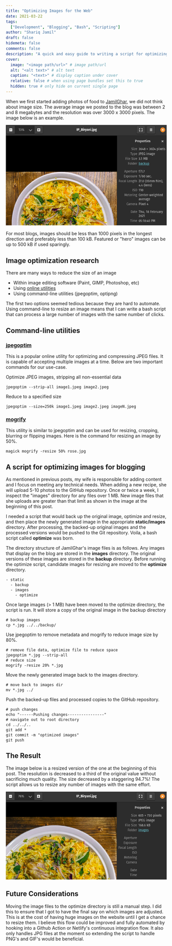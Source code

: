 ```yaml
---
title: "Optimizing Images for the Web"
date: 2021-03-22
tags:
  ["Development", "Blogging", "Bash", "Scripting"]
author: "Shariq Jamil"
draft: false
hidemeta: false
comments: false
description: "A quick and easy guide to writing a script for optimizing image size and quality for blogs or posting on the web"
cover:
  image: "<image path/url>" # image path/url
  alt: "<alt text>" # alt text
  caption: "<text>" # display caption under cover
  relative: false # when using page bundles set this to true
  hidden: true # only hide on current single page
---
```


When we first started adding photos of food to [JamilGhar](www.jamilghar.com), we did not think about image size. The average image we posted to the blog was between 2 and 8 megabytes and the resolution was over 3000 x 3000 pixels. The image below is an example.

![regular](original.png)

For most blogs, images should be less than 1000 pixels in the longest direction and preferably less than 100 kB. Featured or "hero" images can be up to 500 kB if used sparingly. 

## Image optimization research

There are many ways to reduce the size of an image

- Within image editing software (Paint, GIMP, Photoshop, etc) 
- Using [online utilities](https://www.reduceimages.com/)
- Using command-line utilities (jpegoptim, optipng)

The first two options seemed tedious because they are hard to automate. Using command-line to resize an image means that I can write a bash script that can process a large number of images with the same number of clicks.

## Command-line utilities

### [jpegoptim](https://github.com/tjko/jpegoptim)

This is a popular online utility for optimizing and compressing JPEG files. It is capable of accepting multiple images at a time. Below are two important commands for our use-case.

Optimize JPEG images, stripping all non-essential data

    jpegoptim --strip-all image1.jpeg image2.jpeg

Reduce to a specified size

    jpegoptim --size=250k image1.jpeg image2.jpeg imageN.jpeg

### [mogrify](https://imagemagick.org/script/mogrify.php)

This utility is similar to jpegoptim and can be used for resizing, cropping, blurring or flipping images. Here is the command for resizing an image by 50%. 

    magick mogrify -resize 50% rose.jpg

## A script for optimizing images for blogging

As mentioned in previous posts, my wife is responsible for adding content and I focus on meeting any technical needs. When adding a new recipe, she will upload 5-10 photos to the GitHub repository. Once or twice a week, I inspect the "images" directory for any files over 1 MB. New image files that she uploads are greater than that limit as shown in the image at the beginning of this post. 

I needed a script that would back up the original image, optimize and resize, and then place the newly generated image in the appropriate **static/images** directory. After processing, the backed-up original images and the processed versions would be pushed to the Git repository. Voila, a bash script called **optimize** was born.

The directory structure of JamilGhar's image files is as follows. Any images that display on the blog are stored in the **images** directory. The original versions of these images are stored in the **backup** directory. Before running the optimize script, candidate images for resizing are moved to the **optimize** directory. 

    - static
      - backup
      - images
        - optimize

Once large images (> 1 MB) have been moved to the optimize directory, the script is run. It will store a copy of the original image in the backup directory

    # backup images
    cp *.jpg ../../backup/

Use jpegoptim to remove metadata and mogrify to reduce image size by 80%.

    # remove file data, optimize file to reduce space
    jpegoptim *.jpg --strip-all
    # reduce size
    mogrify -resize 20% *.jpg

Move the newly generated image back to the images directory.

    # move back to images dir
    mv *.jpg ../

Push the backed-up files and processed copies to the GitHub repository. 

    # push changes
    echo "------Pushing changes----------------"
    # navigate out to root directory
    cd ../../..
    git add *
    git commit -m "optimized images"
    git push

## The Result

The image below is a resized version of the one at the beginning of this post. The resolution is decreased to a third of the original value without sacrificing much quality. The size decreased by a staggering 94.7%! The script allows us to resize any number of images with the same effort. 

![regular](processed.png)

## Future Considerations

Moving the image files to the optimize directory is still a manual step. I did this to ensure that I got to have the final say on which images are adjusted. This is at the cost of having huge images on the website until I get a chance to resize them. I believe this flow could be improved and fully automated by hooking into a Github Action or Netlify's continuous integration flow. It also only handles JPG files at the moment so extending the script to handle PNG's and GIF's would be beneficial.